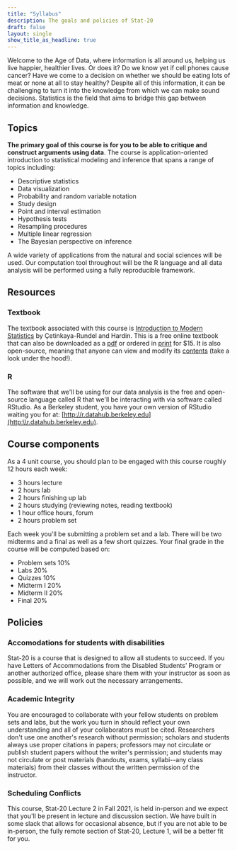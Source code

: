 ```yaml
---
title: "Syllabus"
description: The goals and policies of Stat-20
draft: false
layout: single
show_title_as_headline: true
---
```


Welcome to the Age of Data, where information is all around us, helping us live happier, healthier lives. Or does it? Do we know yet if cell phones cause cancer? Have we come to a decision on whether we should be eating lots of meat or none at all to stay healthy? Despite all of this information, it can be challenging to turn it into the knowledge from which we can make sound decisions. Statistics is the field that aims to bridge this gap between information and knowledge.

## Topics

**The primary goal of this course is for you to be able to critique and construct arguments using data**. The course is application-oriented introduction to statistical modeling and inference that spans a range of topics including:

- Descriptive statistics
- Data visualization
- Probability and random variable notation
- Study design
- Point and interval estimation
- Hypothesis tests
- Resampling procedures
- Multiple linear regression
- The Bayesian perspective on inference

A wide variety of applications from the natural and social sciences will be used. Our computation tool throughout will be the R language and all data analysis will be performed using a fully reproducible framework.


## Resources

### Textbook

The textbook associated with this course is [Introduction to Modern Statistics](https://openintro-ims.netlify.app/) by &#199;etinkaya-Rundel and Hardin. This is a free online textbook that can also be downloaded as a [pdf](https://leanpub.com/imstat) or ordered in [print](https://www.amazon.com/Introduction-Modern-Statistics-Mine-%C3%87etinkaya-Rundel/dp/1943450145/) for $15. It is also open-source, meaning that anyone can view and modify its [contents](https://github.com/openintrostat/ims/blob/master/index.Rmd) (take a look under the hood!).

### R

The software that we'll be using for our data analysis is the free and open-source language called R that we'll be interacting with via software called RStudio. As a Berkeley student, you have your own version of RStudio waiting you for at: [http://r.datahub.berkeley.edu](http:\\r.datahub.berkeley.edu).

## Course components

As a 4 unit course, you should plan to be engaged with this course roughly 12 hours each week:

- 3 hours lecture
- 2 hours lab
- 2 hours finishing up lab
- 2 hours studying (reviewing notes, reading textbook)
- 1 hour office hours, forum
- 2 hours problem set

Each week you'll be submitting a problem set and a lab. There will be two midterms and a final as well as a few short quizzes. Your final grade in the course will be computed based on:

- Problem sets 10%
- Labs 20%
- Quizzes 10%
- Midterm I 20%
- Midterm II 20%
- Final 20%

## Policies

### Accomodations for students with disabilities

Stat-20 is a course that is designed to allow all students to succeed.  If you have Letters of Accommodations from the Disabled Students’ Program or another authorized office, please share them with your instructor as soon as possible, and we will work out the necessary arrangements.

### Academic Integrity

You are encouraged to collaborate with your fellow students on problem sets and labs, but the work you turn in should reflect your own understanding and all of your collaborators must be cited. Researchers don't use one another's research without permission; scholars and students always use proper citations in papers; professors may not circulate or publish student papers without the writer's permission; and students may not circulate or post materials (handouts, exams, syllabi--any class materials) from their classes without the written permission of the instructor.

### Scheduling Conflicts

This course, Stat-20 Lecture 2 in Fall 2021, is held in-person and we expect that you'll be present in lecture and discussion section. We have built in some slack that allows for occasional absence, but if you are not able to be in-person, the fully remote section of Stat-20, Lecture 1, will be a better fit for you.